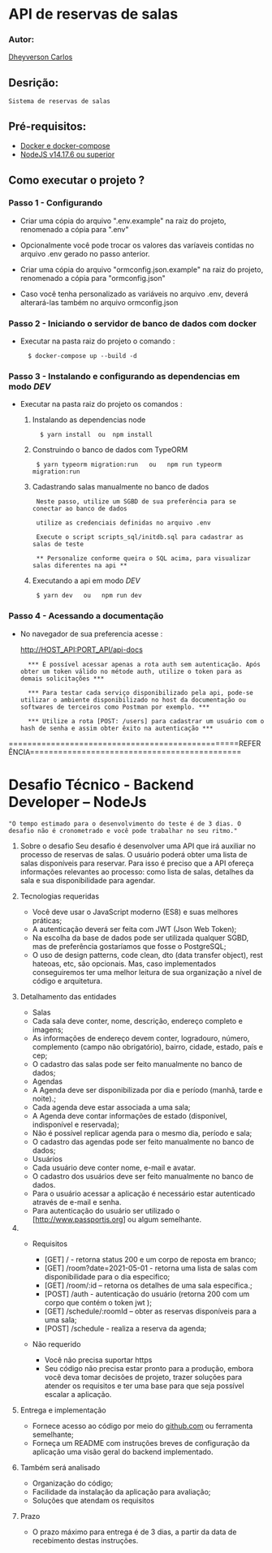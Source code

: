 # API de reservas de salas 
### Autor: 
[Dheyverson Carlos](https://github.com/dheyversoncarlos)

## Desrição:

    Sistema de reservas de salas

## Pré-requisitos:

- [Docker e docker-compose](https://www.docker.com/get-started)
- [NodeJS v14.17.6 ou superior](https://nodejs.org/en/blog/release/v14.18.2/)

## Como executar o projeto ?

### Passo 1 - Configurando 

- Criar uma cópia do arquivo ".env.example" na raiz do projeto, renomenado a cópia para ".env" 

- Opcionalmente você pode trocar os valores das varíaveis contidas no arquivo .env gerado no passo anterior.

- Criar uma cópia do arquivo "ormconfig.json.example" na raiz do projeto, renomenado a cópia para "ormconfig.json" 

- Caso você tenha personalizado as variáveis no arquivo .env, deverá alterará-las também no arquivo ormconfig.json 

### Passo 2 -  Iniciando o servidor de banco de dados com docker

- Executar na pasta raiz do projeto o comando :
    
        $ docker-compose up --build -d 

### Passo 3 -  Instalando e configurando as dependencias em modo *DEV*

- Executar na pasta raiz do projeto os comandos :
    
    1. Instalando as dependencias node
             
             $ yarn install  ou  npm install 

    2. Construindo o banco de dados com TypeORM
            
            $ yarn typeorm migration:run   ou   npm run typeorm migration:run

    3. Cadastrando salas manualmente no banco de dados
            
            Neste passo, utilize um SGBD de sua preferência para se conectar ao banco de dados
            
            utilize as credenciais definidas no arquivo .env
            
            Execute o script scripts_sql/initdb.sql para cadastrar as salas de teste

            ** Personalize conforme queira o SQL acima, para visualizar salas diferentes na api **
    
    4. Executando a api em modo *DEV*
            
            $ yarn dev   ou   npm run dev

### Passo 4 - Acessando a documentação 

- No navegador de sua preferencia acesse :
        
    [http://HOST_API:PORT_API/api-docs](http://localhost:3000/api-docs)

        *** É possível acessar apenas a rota auth sem autenticação. Após obter um token válido no métode auth, utilize o token para as demais solicitações ***
    
        *** Para testar cada serviço disponibilizado pela api, pode-se utilizar o ambiente disponibilizado no host da documentação ou softwares de terceiros como Postman por exemplo. ***

        *** Utilize a rota [POST: /users] para cadastrar um usuário com o hash de senha e assim obter êxito na autenticação ***

=================================================REFERÊNCIA=============================================

# Desafio Técnico - Backend Developer – NodeJs

    "O tempo estimado para o desenvolvimento do teste é de 3 dias. O desafio não é cronometrado e você pode trabalhar no seu ritmo."

1. Sobre o desafio
    Seu desafio é desenvolver uma API que irá auxiliar no processo de reservas de salas. O usuário poderá obter uma lista de salas disponíveis para reservar. Para isso é preciso que a API ofereça informações relevantes ao processo: como lista de salas, detalhes da sala e sua disponibilidade para agendar.

2. Tecnologias requeridas
    - Você deve usar o JavaScript moderno (ES8) e suas melhores práticas;
    - A autenticação deverá ser feita com JWT (Json Web Token);
    - Na escolha da base de dados pode ser utilizada qualquer SGBD, mas de preferência gostaríamos
    que fosse o PostgreSQL;
    - O uso de design patterns, code clean, dto (data transfer object), rest hateoas, etc, são opcionais.
    Mas, caso implementados conseguiremos ter uma melhor leitura de sua organização a nível de código e arquitetura.

3. Detalhamento das entidades
    - Salas
    - Cada sala deve conter, nome, descrição, endereço completo e imagens;
    - As informações de endereço devem conter, logradouro, número, complemento (campo não
    obrigatório), bairro, cidade, estado, país e cep;
    - O cadastro das salas pode ser feito manualmente no banco de dados;
    - Agendas
    - A Agenda deve ser disponibilizada por dia e período (manhã, tarde e noite).;
    - Cada agenda deve estar associada a uma sala;
    - A Agenda deve contar informações de estado (disponível, indisponível e reservada);
    - Não é possível replicar agenda para o mesmo dia, período e sala;
    - O cadastro das agendas pode ser feito manualmente no banco de dados;
    - Usuários
    - Cada usuário deve conter nome, e-mail e avatar.
    - O cadastro dos usuários deve ser feito manualmente no banco de dados.
    - Para o usuário acessar a aplicação é necessário estar autenticado através de e-mail e senha.
    - Para autenticação do usuário ser utilizado o [http://www.passportjs.org] ou algum semelhante.

4. 
    * Requisitos
        - [GET] / - retorna status 200 e um corpo de reposta em branco;
        - [GET] /room?date=2021-05-01 - retorna uma lista de salas com disponibilidade para o dia especifico;
        - [GET] /room/:id – retorna os detalhes de uma sala específica.;
        - [POST] /auth - autenticação do usuário (retorna 200 com um corpo que contém o token jwt ); 
        - [GET] /schedule/:roomId – obter as reservas disponíveis para a uma sala;
        - [POST] /schedule - realiza a reserva da agenda;

    * Não requerido
        - Você não precisa suportar https
        - Seu código não precisa estar pronto para a produção, embora você deva tomar decisões de projeto, trazer soluções para atender os requisitos e ter uma base para que seja possível escalar a aplicação.
    
5. Entrega e implementação
    - Fornece acesso ao código por meio do [github.com](https://github.com) ou ferramenta semelhante; 
    - Forneça um README com instruções breves de configuração da aplicação uma visão geral do backend implementado.
    
6. Também será analisado
    - Organização do código;
    - Facilidade da instalação da aplicação para avaliação; 
    - Soluções que atendam os requisitos
    
7. Prazo
    - O prazo máximo para entrega é de 3 dias, a partir da data de recebimento destas instruções.
